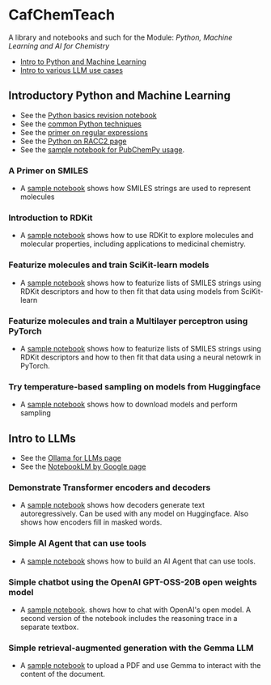 # CafChemTeach
A library and notebooks and such for the Module: *Python, Machine Learning and AI for Chemistry*

- [Intro to Python and Machine Learning](#introductory-python-and-machine-learning)
- [Intro to various LLM use cases](#intro-to-llms) 

## Introductory Python and Machine Learning

- See the [Python basics revision notebook](https://github.com/MauricioCafiero/CafChemTeach/blob/main/notebooks/PyCatchUp_CafChem.ipynb)
- See the [common Python techniques](https://github.com/MauricioCafiero/CafChemTeach/blob/main/python_basics.md)<br>
- See the [primer on regular expressions](https://github.com/MauricioCafiero/CafChem/blob/main/regex.md) <br>
- See the [Python on RACC2 page](https://github.com/MauricioCafiero/CafChemTeach/blob/main/run_python_racc.md) <br>
- See the [sample notebook for PubChemPy usage](https://github.com/MauricioCafiero/CafChem/blob/main/notebooks/Pubchem_CafChem.ipynb).

### A Primer on SMILES
- A [sample notebook](https://github.com/MauricioCafiero/CafChemTeach/blob/main/notebooks/SMILES_primer_CafChem.ipynb) shows how SMILES strings are used to represent molecules

### Introduction to RDKit
- A [sample notebook](https://github.com/MauricioCafiero/CafChemTeach/blob/main/notebooks/RDKit_intro_CafChem.ipynb) shows how to use RDKit to explore molecules and molecular properties, including applications to medicinal chemistry. 

### Featurize molecules and train SciKit-learn models
- A [sample notebook](https://github.com/MauricioCafiero/CafChemTeach/blob/main/notebooks/Featurizing_SKLearn_CafChem.ipynb) shows how to featurize lists of SMILES strings using RDKit descriptors and how to then fit that data using models from SciKit-learn

### Featurize molecules and train a Multilayer perceptron using PyTorch
- A [sample notebook](https://github.com/MauricioCafiero/CafChemTeach/blob/main/notebooks/BasicMLP_CafChem.ipynb) shows how to featurize lists of SMILES strings using RDKit descriptors and how to then fit that data using a neural netowrk in PyTorch.

### Try temperature-based sampling on models from Huggingface
- A [sample notebook](https://github.com/MauricioCafiero/CafChemTeach/blob/main/notebooks/LLM_Sampling_CafChem.ipynb) shows how to download models and perform sampling


## Intro to LLMs

- See the [Ollama for LLMs page](https://github.com/MauricioCafiero/CafChemTeach/blob/main/using_ollama.md) <br>
- See the [NotebookLM by Google page](https://github.com/MauricioCafiero/CafChemTeach/blob/main/notebookLM.md) <br>

### Demonstrate Transformer encoders and decoders
- A [sample notebook](https://github.com/MauricioCafiero/CafChemTeach/blob/main/notebooks/Transformers_demo_CafChem.ipynb) shows how decoders generate text autoregressively. Can be used with any model on Huggingface. Also shows how encoders fill in masked words.

### Simple AI Agent that can use tools
- A [sample notebook](https://github.com/MauricioCafiero/CafChemTeach/blob/main/notebooks/SimpleAgent_CafChem.ipynb) shows how to build an AI Agent that can use tools.

### Simple chatbot using the OpenAI GPT-OSS-20B open weights model
- A [sample notebook](https://github.com/MauricioCafiero/CafChemTeach/blob/main/notebooks/OpenAI_Chatbot_CafChem.ipynb). shows how to chat with OpenAI's open model. A second version of the notebook includes the reasoning trace in a separate textbox.

### Simple retrieval-augmented generation with the Gemma LLM
- A [sample notebook](https://github.com/MauricioCafiero/CafChemTeach/blob/main/notebooks/Simple_Rag_Chat_CafChem.ipynb) to upload a PDF and use Gemma to interact with the content of the document.
